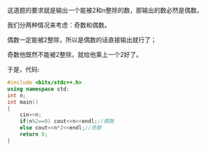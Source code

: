 这道题的要求就是输出一个能被2和n整除的数，那输出的数必然是偶数。

我们分两种情况来考虑：奇数和偶数。

偶数一定能被2整除，所以是偶数的话直接输出就行了；

奇数他既然不能被2整除，就给他乘上一个2好了。

于是，代码:

```cpp
#include <bits/stdc++.h>
using namespace std;
int n;
int main()
{
    cin>>n;
    if(n%2==0) cout<<n<<endl;//偶数
    else cout<<n*2<<endl;//奇数
    return 0;
}
```
